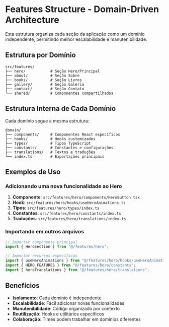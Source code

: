 # Features Structure - Domain-Driven Architecture

Esta estrutura organiza cada seção da aplicação como um domínio independente, permitindo melhor escalabilidade e manutenibilidade.

## Estrutura por Domínio

```
src/features/
├── hero/           # Seção Hero/Principal
├── about/          # Seção Sobre
├── books/          # Seção Livros
├── gallery/        # Seção Galeria
├── contact/        # Seção Contato
└── shared/         # Componentes compartilhados
```

## Estrutura Interna de Cada Domínio

Cada domínio segue a mesma estrutura:

```
domain/
├── components/     # Componentes React específicos
├── hooks/          # Hooks customizados
├── types/          # Tipos TypeScript
├── constants/      # Constantes e configurações
├── translations/   # Textos e traduções
└── index.ts        # Exportações principais
```

## Exemplos de Uso

### Adicionando uma nova funcionalidade ao Hero

1. **Componente**: `src/features/hero/components/HeroButton.tsx`
2. **Hook**: `src/features/hero/hooks/useHeroAnimations.ts`
3. **Tipos**: `src/features/hero/types/index.ts`
4. **Constantes**: `src/features/hero/constants/index.ts`
5. **Traduções**: `src/features/hero/translations/index.ts`

### Importando em outros arquivos

```typescript
// Importar componente principal
import { HeroSection } from "@/features/hero";

// Importar recursos específicos
import { useHeroAnimations } from "@/features/hero/hooks/useHeroAnimations";
import { HERO_FEATURES } from "@/features/hero/constants";
import { heroTranslations } from "@/features/hero/translations";
```

## Benefícios

- **Isolamento**: Cada domínio é independente
- **Escalabilidade**: Fácil adicionar novas funcionalidades
- **Manutenibilidade**: Código organizado por contexto
- **Reutilização**: Hooks e utilitários específicos
- **Colaboração**: Times podem trabalhar em domínios diferentes
